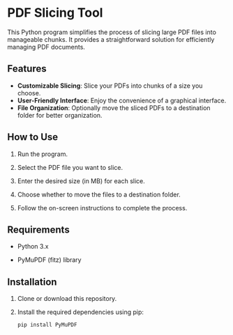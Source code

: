 # PDF Slicing Tool

This Python program simplifies the process of slicing large PDF files into manageable chunks. It provides a straightforward solution for efficiently managing PDF documents.

## Features

- **Customizable Slicing**: Slice your PDFs into chunks of a size you choose.
- **User-Friendly Interface**: Enjoy the convenience of a graphical interface.
- **File Organization**: Optionally move the sliced PDFs to a destination folder for better organization.

## How to Use

1. Run the program.

2. Select the PDF file you want to slice.

3. Enter the desired size (in MB) for each slice.

4. Choose whether to move the files to a destination folder.

5. Follow the on-screen instructions to complete the process.

## Requirements

- Python 3.x

- PyMuPDF (fitz) library

## Installation

1. Clone or download this repository.

2. Install the required dependencies using pip:

   ```bash
   pip install PyMuPDF
